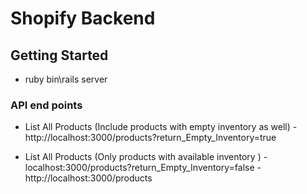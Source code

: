 
# Shopify Backend 

## Getting Started
* ruby bin\rails server

### API end points

* List All Products (Include products with empty inventory as well) 
       - http://localhost:3000/products?return_Empty_Inventory=true
       
* List All Products (Only products with available inventory )
       - localhost:3000/products?return_Empty_Inventory=false 
       - http://localhost:3000/products
